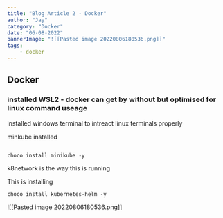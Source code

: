 ```yaml
---
title: "Blog Article 2 - Docker"
author: "Jay"
category: "Docker"
date: "06-08-2022"
bannerImage: "![[Pasted image 20220806180536.png]]"
tags:
    - docker
---
```


## Docker

### installed WSL2 - docker can get by without but optimised for linux command useage

installed windows terminal to intreact linux terminals properly

minkube installed

``` terminal

choco install minikube -y

```

k8network is the way this is running

This is installing 

``` terminal
choco install kubernetes-helm -y
```

![[Pasted image 20220806180536.png]]